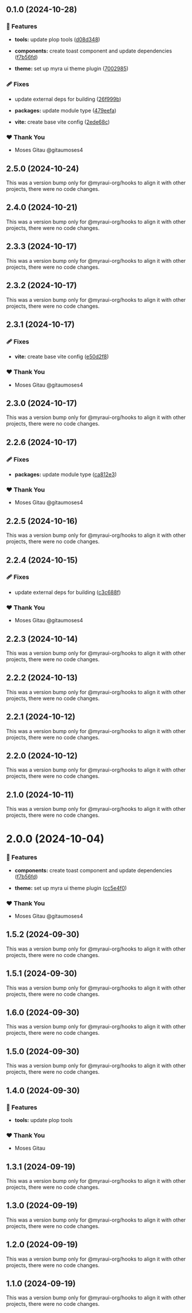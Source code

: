 ## 0.1.0 (2024-10-28)


### 🚀 Features

- **tools:** update plop tools ([d08d348](https://github.com/myraui-org/myraui/commit/d08d348))

- **components:** create toast component and update dependencies ([f7b56fd](https://github.com/myraui-org/myraui/commit/f7b56fd))

- **theme:** set up myra ui theme plugin ([7002985](https://github.com/myraui-org/myraui/commit/7002985))


### 🩹 Fixes

- update external deps for building ([26f999b](https://github.com/myraui-org/myraui/commit/26f999b))

- **packages:** update module type ([479eefa](https://github.com/myraui-org/myraui/commit/479eefa))

- **vite:** create base vite config ([2ede68c](https://github.com/myraui-org/myraui/commit/2ede68c))


### ❤️  Thank You

- Moses Gitau @gitaumoses4

## 2.5.0 (2024-10-24)

This was a version bump only for @myraui-org/hooks to align it with other projects, there were no code changes.

## 2.4.0 (2024-10-21)

This was a version bump only for @myraui-org/hooks to align it with other projects, there were no code changes.

## 2.3.3 (2024-10-17)

This was a version bump only for @myraui-org/hooks to align it with other projects, there were no code changes.

## 2.3.2 (2024-10-17)

This was a version bump only for @myraui-org/hooks to align it with other projects, there were no code changes.

## 2.3.1 (2024-10-17)


### 🩹 Fixes

- **vite:** create base vite config ([e50d2f8](https://github.com/myraui-org/myraui/commit/e50d2f8))


### ❤️  Thank You

- Moses Gitau @gitaumoses4

## 2.3.0 (2024-10-17)

This was a version bump only for @myraui-org/hooks to align it with other projects, there were no code changes.

## 2.2.6 (2024-10-17)


### 🩹 Fixes

- **packages:** update module type ([ca812e3](https://github.com/myraui-org/myraui/commit/ca812e3))


### ❤️  Thank You

- Moses Gitau @gitaumoses4

## 2.2.5 (2024-10-16)

This was a version bump only for @myraui-org/hooks to align it with other projects, there were no code changes.

## 2.2.4 (2024-10-15)


### 🩹 Fixes

- update external deps for building ([c3c688f](https://github.com/myraui-org/myraui/commit/c3c688f))


### ❤️  Thank You

- Moses Gitau @gitaumoses4

## 2.2.3 (2024-10-14)

This was a version bump only for @myraui-org/hooks to align it with other projects, there were no code changes.

## 2.2.2 (2024-10-13)

This was a version bump only for @myraui-org/hooks to align it with other projects, there were no code changes.

## 2.2.1 (2024-10-12)

This was a version bump only for @myraui-org/hooks to align it with other projects, there were no code changes.

## 2.2.0 (2024-10-12)

This was a version bump only for @myraui-org/hooks to align it with other projects, there were no code changes.

## 2.1.0 (2024-10-11)

This was a version bump only for @myraui-org/hooks to align it with other projects, there were no code changes.

# 2.0.0 (2024-10-04)


### 🚀 Features

- **components:** create toast component and update dependencies ([f7b56fd](https://github.com/myraui-org/myraui/commit/f7b56fd))

- **theme:** set up myra ui theme plugin ([cc5e4f0](https://github.com/myraui-org/myraui/commit/cc5e4f0))


### ❤️  Thank You

- Moses Gitau @gitaumoses4

## 1.5.2 (2024-09-30)

This was a version bump only for @myraui-org/hooks to align it with other projects, there were no code changes.

## 1.5.1 (2024-09-30)

This was a version bump only for @myraui-org/hooks to align it with other projects, there were no code changes.

## 1.6.0 (2024-09-30)

This was a version bump only for @myraui-org/hooks to align it with other projects, there were no code changes.

## 1.5.0 (2024-09-30)

This was a version bump only for @myraui-org/hooks to align it with other projects, there were no code changes.

## 1.4.0 (2024-09-30)


### 🚀 Features

- **tools:** update plop tools


### ❤️  Thank You

- Moses Gitau

## 1.3.1 (2024-09-19)

This was a version bump only for @myraui-org/hooks to align it with other projects, there were no code changes.

## 1.3.0 (2024-09-19)

This was a version bump only for @myraui-org/hooks to align it with other projects, there were no code changes.

## 1.2.0 (2024-09-19)

This was a version bump only for @myraui-org/hooks to align it with other projects, there were no code changes.

## 1.1.0 (2024-09-19)

This was a version bump only for @myraui-org/hooks to align it with other projects, there were no code changes.
